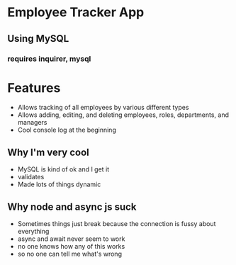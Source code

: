 # Employee Tracker App
## Using MySQL
### requires inquirer, mysql

# Features
* Allows tracking of all employees by various different types
* Allows adding, editing, and deleting employees, roles, departments, and managers
* Cool console log at the beginning

## Why I'm very cool
* MySQL is kind of ok and I get it
* validates
* Made lots of things dynamic

## Why node and async js suck
* Sometimes things just break because the connection is fussy about everything
* async and await never seem to work
* no one knows how any of this works
* so no one can tell me what's wrong